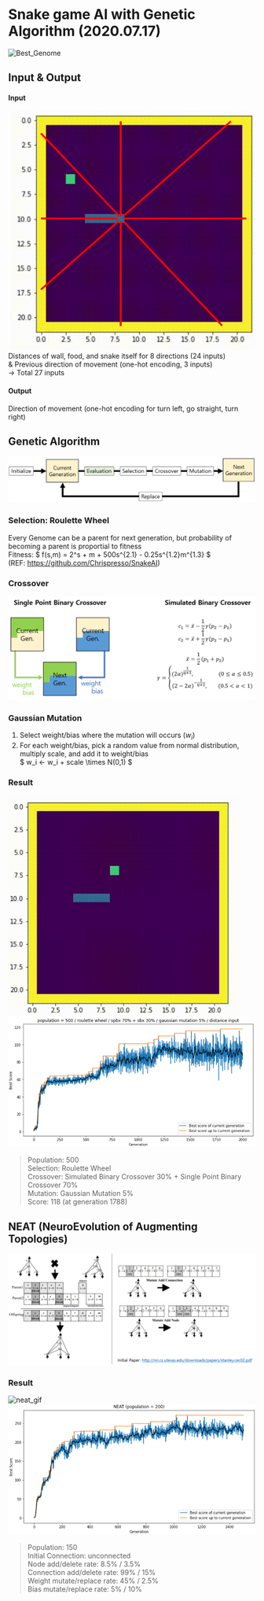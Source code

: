 # Snake game AI with Genetic Algorithm (2020.07.17)
![Best_Genome](./images/snake30_neat_1017_271_p200.gif)

## Input & Output
#### Input
![image](./images/input.PNG)
Distances of wall, food, and snake itself for 8 directions (24 inputs)  
& Previous direction of movement (one-hot encoding, 3 inputs)  
→ Total 27 inputs

#### Output
Direction of movement (one-hot encoding for turn left, go straight, turn right)  

## Genetic Algorithm
![genetic_algorithm](./images/genetic_algorithm.PNG)

### Selection: Roulette Wheel  
Every Genome can be a parent for next generation, but probability of becoming a parent is proportial to fitness  
Fitness: $ f(s,m) = 2^s + m + 500s^{2.1} - 0.25s^{1.2}m^{1.3} $  
(REF: https://github.com/Chrispresso/SnakeAI)

### Crossover
![image](./images/crossover.PNG)  

### Gaussian Mutation
1. Select weight/bias where the mutation will occurs ($w_i$)  
2. For each weight/bias, pick a random value from normal distribution, multiply scale, and add it to weight/bias  
$ w_i <- w_i + scale \times N(0,1) $

### Result
![genetic_algorithm_gif](./images/snake24_1788_118_p500.gif)
![genetic_algorithm_plot](./images/best_score_ga.PNG)
> Population: 500  
> Selection: Roulette Wheel  
> Crossover: Simulated Binary Crossover 30% + Single Point Binary Crossover 70%  
> Mutation: Gaussian Mutation 5%  
> Score: 118 (at generation 1788)

## NEAT (NeuroEvolution of Augmenting Topologies)  
![image](./images/neat.PNG)  

### Result
![neat_gif](./images/snake30_neat_1017_271_p200.gif)
![neat_plot](./images/best_score_neat.PNG)
> Population: 150  
> Initial Connection: unconnected  
> Node add/delete rate: 8.5% / 3.5%  
> Connection add/delete rate: 99% / 15%  
> Weight mutate/replace rate: 45% / 2.5%  
> Bias mutate/replace rate: 5% / 10%  
